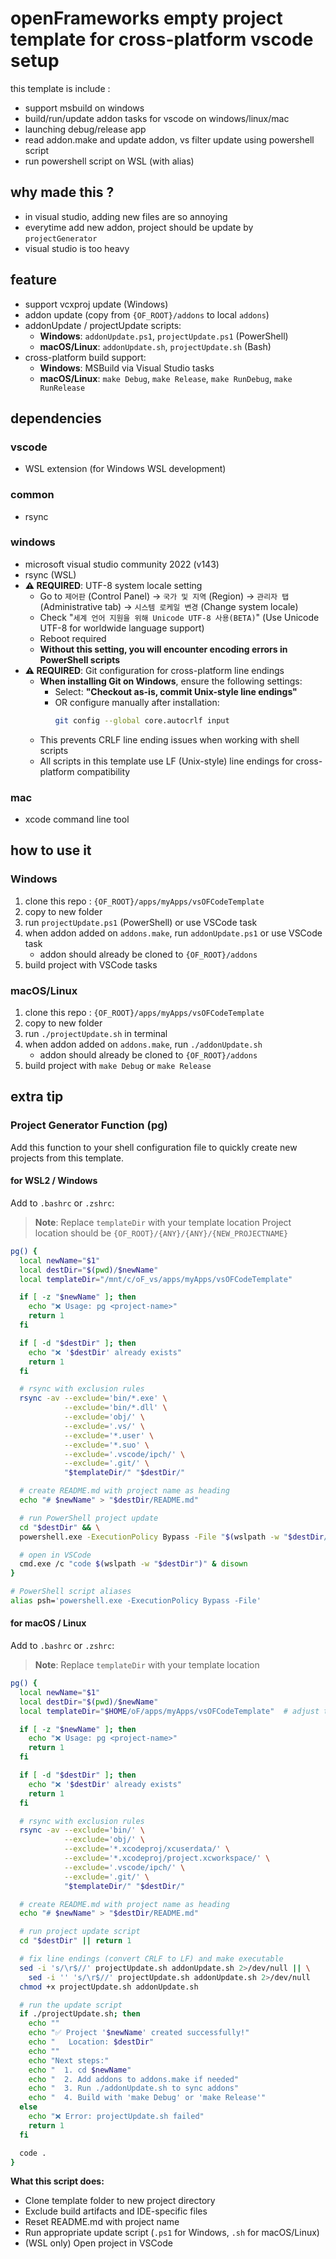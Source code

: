 # openFrameworks empty project template for cross-platform vscode setup

this template is include :
- support msbuild on windows
- build/run/update addon tasks for vscode on windows/linux/mac
- launching debug/release app
- read addon.make and update addon, vs filter update using powershell script
- run powershell script on WSL (with alias)

## why made this ?
- in visual studio, adding new files are so annoying
- everytime add new addon, project should be update by `projectGenerator`
- visual studio is too heavy

## feature
- support vcxproj update (Windows)
- addon update (copy from `{OF_ROOT}/addons` to local `addons`)
- addonUpdate / projectUpdate scripts:
  - **Windows**: `addonUpdate.ps1`, `projectUpdate.ps1` (PowerShell)
  - **macOS/Linux**: `addonUpdate.sh`, `projectUpdate.sh` (Bash)
- cross-platform build support:
  - **Windows**: MSBuild via Visual Studio tasks
  - **macOS/Linux**: `make Debug`, `make Release`, `make RunDebug`, `make RunRelease`

## dependencies
### vscode
- WSL extension (for Windows WSL development)
### common
- rsync
### windows
- microsoft visual studio community 2022 (v143)
- rsync (WSL)
- **⚠️ REQUIRED**: UTF-8 system locale setting
  - Go to `제어판` (Control Panel) → `국가 및 지역` (Region) → `관리자 탭` (Administrative tab) → `시스템 로케일 변경` (Change system locale)
  - Check "`세계 언어 지원을 위해 Unicode UTF-8 사용(BETA)`" (Use Unicode UTF-8 for worldwide language support)
  - Reboot required
  - **Without this setting, you will encounter encoding errors in PowerShell scripts**
- **⚠️ REQUIRED**: Git configuration for cross-platform line endings
  - **When installing Git on Windows**, ensure the following settings:
    - Select: **"Checkout as-is, commit Unix-style line endings"**
    - OR configure manually after installation:
      ```bash
      git config --global core.autocrlf input
      ```
  - This prevents CRLF line ending issues when working with shell scripts
  - All scripts in this template use LF (Unix-style) line endings for cross-platform compatibility

### mac
- xcode command line tool

## how to use it

### Windows
1. clone this repo : `{OF_ROOT}/apps/myApps/vsOFCodeTemplate`
2. copy to new folder
3. run `projectUpdate.ps1` (PowerShell) or use VSCode task
4. when addon added on `addons.make`, run `addonUpdate.ps1` or use VSCode task
   - addon should already be cloned to `{OF_ROOT}/addons`
5. build project with VSCode tasks

### macOS/Linux
1. clone this repo : `{OF_ROOT}/apps/myApps/vsOFCodeTemplate`
2. copy to new folder
3. run `./projectUpdate.sh` in terminal
4. when addon added on `addons.make`, run `./addonUpdate.sh`
   - addon should already be cloned to `{OF_ROOT}/addons`
5. build project with `make Debug` or `make Release`

## extra tip

### Project Generator Function (pg)

Add this function to your shell configuration file to quickly create new projects from this template.

#### for WSL2 / Windows
Add to `.bashrc` or `.zshrc`:
> **Note**: Replace `templateDir` with your template location
> Project location should be `{OF_ROOT}/{ANY}/{ANY}/{NEW_PROJECTNAME}`

```bash
pg() {
  local newName="$1"
  local destDir="$(pwd)/$newName"
  local templateDir="/mnt/c/oF_vs/apps/myApps/vsOFCodeTemplate"

  if [ -z "$newName" ]; then
    echo "❌ Usage: pg <project-name>"
    return 1
  fi

  if [ -d "$destDir" ]; then
    echo "❌ '$destDir' already exists"
    return 1
  fi

  # rsync with exclusion rules
  rsync -av --exclude='bin/*.exe' \
            --exclude='bin/*.dll' \
            --exclude='obj/' \
            --exclude='.vs/' \
            --exclude='*.user' \
            --exclude='*.suo' \
            --exclude='.vscode/ipch/' \
            --exclude='.git/' \
            "$templateDir/" "$destDir/"

  # create README.md with project name as heading
  echo "# $newName" > "$destDir/README.md"

  # run PowerShell project update
  cd "$destDir" && \
  powershell.exe -ExecutionPolicy Bypass -File "$(wslpath -w "$destDir/projectUpdate.ps1")"

  # open in VSCode
  cmd.exe /c "code $(wslpath -w "$destDir")" & disown
}

# PowerShell script aliases
alias psh='powershell.exe -ExecutionPolicy Bypass -File'
```

#### for macOS / Linux
Add to `.bashrc` or `.zshrc`:
> **Note**: Replace `templateDir` with your template location

```bash
pg() {
  local newName="$1"
  local destDir="$(pwd)/$newName"
  local templateDir="$HOME/oF/apps/myApps/vsOFCodeTemplate"  # adjust this path

  if [ -z "$newName" ]; then
    echo "❌ Usage: pg <project-name>"
    return 1
  fi

  if [ -d "$destDir" ]; then
    echo "❌ '$destDir' already exists"
    return 1
  fi

  # rsync with exclusion rules
  rsync -av --exclude='bin/' \
            --exclude='obj/' \
            --exclude='*.xcodeproj/xcuserdata/' \
            --exclude='*.xcodeproj/project.xcworkspace/' \
            --exclude='.vscode/ipch/' \
            --exclude='.git/' \
            "$templateDir/" "$destDir/"

  # create README.md with project name as heading
  echo "# $newName" > "$destDir/README.md"

  # run project update script
  cd "$destDir" || return 1

  # fix line endings (convert CRLF to LF) and make executable
  sed -i 's/\r$//' projectUpdate.sh addonUpdate.sh 2>/dev/null || \
    sed -i '' 's/\r$//' projectUpdate.sh addonUpdate.sh 2>/dev/null
  chmod +x projectUpdate.sh addonUpdate.sh

  # run the update script
  if ./projectUpdate.sh; then
    echo ""
    echo "✅ Project '$newName' created successfully!"
    echo "   Location: $destDir"
    echo ""
    echo "Next steps:"
    echo "  1. cd $newName"
    echo "  2. Add addons to addons.make if needed"
    echo "  3. Run ./addonUpdate.sh to sync addons"
    echo "  4. Build with 'make Debug' or 'make Release'"
  else
    echo "❌ Error: projectUpdate.sh failed"
    return 1
  fi

  code .
}
```

**What this script does:**
- Clone template folder to new project directory
- Exclude build artifacts and IDE-specific files
- Reset README.md with project name
- Run appropriate update script (`.ps1` for Windows, `.sh` for macOS/Linux)
- (WSL only) Open project in VSCode
